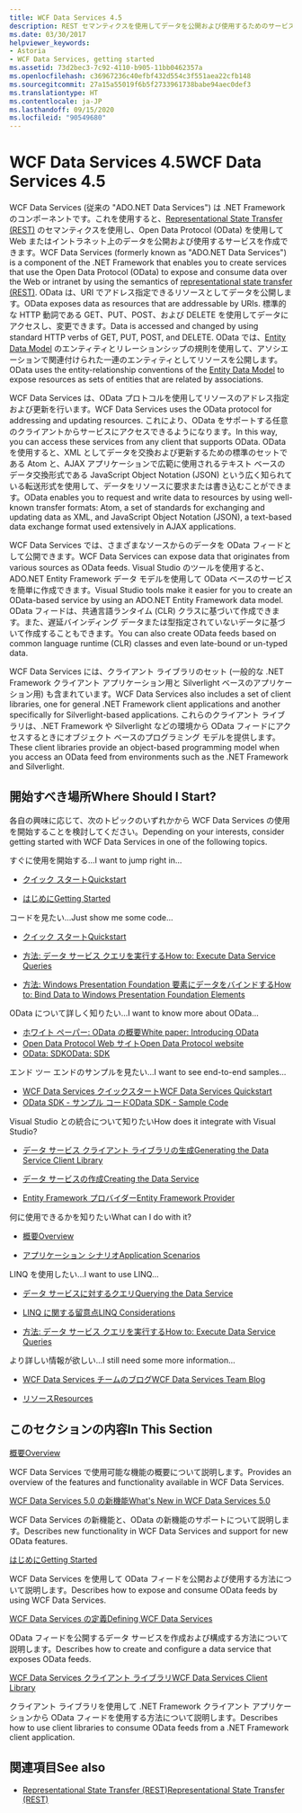 ```yaml
---
title: WCF Data Services 4.5
description: REST セマンティクスを使用してデータを公開および使用するためのサービスをサポートする .NET Framework コンポーネント、WCF Data Services について説明します。
ms.date: 03/30/2017
helpviewer_keywords:
- Astoria
- WCF Data Services, getting started
ms.assetid: 73d2bec3-7c92-4110-b905-11bb0462357a
ms.openlocfilehash: c36967236c40efbf432d554c3f551aea22cfb148
ms.sourcegitcommit: 27a15a55019f6b5f2733961738babe94aec0def3
ms.translationtype: HT
ms.contentlocale: ja-JP
ms.lasthandoff: 09/15/2020
ms.locfileid: "90549680"
---
```

# <a name="wcf-data-services-45"></a><span data-ttu-id="cd6ca-103">WCF Data Services 4.5</span><span class="sxs-lookup"><span data-stu-id="cd6ca-103">WCF Data Services 4.5</span></span>

<span data-ttu-id="cd6ca-104">WCF Data Services (従来の "ADO.NET Data Services") は .NET Framework のコンポーネントです。これを使用すると、[Representational State Transfer (REST)](https://www.ics.uci.edu/~fielding/pubs/dissertation/rest_arch_style.htm) のセマンティクスを使用し、Open Data Protocol (OData) を使用して Web またはイントラネット上のデータを公開および使用するサービスを作成できます。</span><span class="sxs-lookup"><span data-stu-id="cd6ca-104">WCF Data Services (formerly known as "ADO.NET Data Services") is a component of the .NET Framework that enables you to create services that use the Open Data Protocol (OData) to expose and consume data over the Web or intranet by using the semantics of [representational state transfer (REST)](https://www.ics.uci.edu/~fielding/pubs/dissertation/rest_arch_style.htm).</span></span> <span data-ttu-id="cd6ca-105">OData は、URI でアドレス指定できるリソースとしてデータを公開します。</span><span class="sxs-lookup"><span data-stu-id="cd6ca-105">OData exposes data as resources that are addressable by URIs.</span></span> <span data-ttu-id="cd6ca-106">標準的な HTTP 動詞である GET、PUT、POST、および DELETE を使用してデータにアクセスし、変更できます。</span><span class="sxs-lookup"><span data-stu-id="cd6ca-106">Data is accessed and changed by using standard HTTP verbs of GET, PUT, POST, and DELETE.</span></span> <span data-ttu-id="cd6ca-107">OData では、[Entity Data Model](../adonet/entity-data-model.md) のエンティティとリレーションシップの規則を使用して、アソシエーションで関連付けられた一連のエンティティとしてリソースを公開します。</span><span class="sxs-lookup"><span data-stu-id="cd6ca-107">OData uses the entity-relationship conventions of the [Entity Data Model](../adonet/entity-data-model.md) to expose resources as sets of entities that are related by associations.</span></span>

<span data-ttu-id="cd6ca-108">WCF Data Services は、OData プロトコルを使用してリソースのアドレス指定および更新を行います。</span><span class="sxs-lookup"><span data-stu-id="cd6ca-108">WCF Data Services uses the OData protocol for addressing and updating resources.</span></span> <span data-ttu-id="cd6ca-109">これにより、OData をサポートする任意のクライアントからサービスにアクセスできるようになります。</span><span class="sxs-lookup"><span data-stu-id="cd6ca-109">In this way, you can access these services from any client that supports OData.</span></span> <span data-ttu-id="cd6ca-110">OData を使用すると、XML としてデータを交換および更新するための標準のセットである Atom と、AJAX アプリケーションで広範に使用されるテキスト ベースのデータ交換形式である JavaScript Object Notation (JSON) という広く知られている転送形式を使用して、データをリソースに要求または書き込むことができます。</span><span class="sxs-lookup"><span data-stu-id="cd6ca-110">OData enables you to request and write data to resources by using well-known transfer formats: Atom, a set of standards for exchanging and updating data as XML, and JavaScript Object Notation (JSON), a text-based data exchange format used extensively in AJAX applications.</span></span>

<span data-ttu-id="cd6ca-111">WCF Data Services では、さまざまなソースからのデータを OData フィードとして公開できます。</span><span class="sxs-lookup"><span data-stu-id="cd6ca-111">WCF Data Services can expose data that originates from various sources as OData feeds.</span></span> <span data-ttu-id="cd6ca-112">Visual Studio のツールを使用すると、ADO.NET Entity Framework データ モデルを使用して OData ベースのサービスを簡単に作成できます。</span><span class="sxs-lookup"><span data-stu-id="cd6ca-112">Visual Studio tools make it easier for you to create an OData-based service by using an ADO.NET Entity Framework data model.</span></span> <span data-ttu-id="cd6ca-113">OData フィードは、共通言語ランタイム (CLR) クラスに基づいて作成できます。また、遅延バインディング データまたは型指定されていないデータに基づいて作成することもできます。</span><span class="sxs-lookup"><span data-stu-id="cd6ca-113">You can also create OData feeds based on common language runtime (CLR) classes and even late-bound or un-typed data.</span></span>

<span data-ttu-id="cd6ca-114">WCF Data Services には、クライアント ライブラリのセット (一般的な .NET Framework クライアント アプリケーション用と Silverlight ベースのアプリケーション用) も含まれています。</span><span class="sxs-lookup"><span data-stu-id="cd6ca-114">WCF Data Services also includes a set of client libraries, one for general .NET Framework client applications and another specifically for Silverlight-based applications.</span></span> <span data-ttu-id="cd6ca-115">これらのクライアント ライブラリは、.NET Framework や Silverlight などの環境から OData フィードにアクセスするときにオブジェクト ベースのプログラミング モデルを提供します。</span><span class="sxs-lookup"><span data-stu-id="cd6ca-115">These client libraries provide an object-based programming model when you access an OData feed from environments such as the .NET Framework and Silverlight.</span></span>

## <a name="where-should-i-start"></a><span data-ttu-id="cd6ca-116">開始すべき場所</span><span class="sxs-lookup"><span data-stu-id="cd6ca-116">Where Should I Start?</span></span>

<span data-ttu-id="cd6ca-117">各自の興味に応じて、次のトピックのいずれかから WCF Data Services の使用を開始することを検討してください。</span><span class="sxs-lookup"><span data-stu-id="cd6ca-117">Depending on your interests, consider getting started with WCF Data Services in one of the following topics.</span></span>

<span data-ttu-id="cd6ca-118">すぐに使用を開始する…</span><span class="sxs-lookup"><span data-stu-id="cd6ca-118">I want to jump right in...</span></span>

- [<span data-ttu-id="cd6ca-119">クイック スタート</span><span class="sxs-lookup"><span data-stu-id="cd6ca-119">Quickstart</span></span>](quickstart-wcf-data-services.md)

- [<span data-ttu-id="cd6ca-120">はじめに</span><span class="sxs-lookup"><span data-stu-id="cd6ca-120">Getting Started</span></span>](getting-started-with-wcf-data-services.md)

<span data-ttu-id="cd6ca-121">コードを見たい...</span><span class="sxs-lookup"><span data-stu-id="cd6ca-121">Just show me some code...</span></span>

- [<span data-ttu-id="cd6ca-122">クイック スタート</span><span class="sxs-lookup"><span data-stu-id="cd6ca-122">Quickstart</span></span>](quickstart-wcf-data-services.md)

- [<span data-ttu-id="cd6ca-123">方法: データ サービス クエリを実行する</span><span class="sxs-lookup"><span data-stu-id="cd6ca-123">How to: Execute Data Service Queries</span></span>](how-to-execute-data-service-queries-wcf-data-services.md)

- [<span data-ttu-id="cd6ca-124">方法: Windows Presentation Foundation 要素にデータをバインドする</span><span class="sxs-lookup"><span data-stu-id="cd6ca-124">How to: Bind Data to Windows Presentation Foundation Elements</span></span>](bind-data-to-wpf-elements-wcf-data-services.md)

<span data-ttu-id="cd6ca-125">OData について詳しく知りたい...</span><span class="sxs-lookup"><span data-stu-id="cd6ca-125">I want to know more about OData...</span></span>

- [<span data-ttu-id="cd6ca-126">ホワイト ペーパー: OData の概要</span><span class="sxs-lookup"><span data-stu-id="cd6ca-126">White paper: Introducing OData</span></span>](https://download.microsoft.com/download/E/5/A/E5A59052-EE48-4D64-897B-5F7C608165B8/IntroducingOData.pdf)
- [<span data-ttu-id="cd6ca-127">Open Data Protocol Web サイト</span><span class="sxs-lookup"><span data-stu-id="cd6ca-127">Open Data Protocol website</span></span>](https://www.odata.org/)
- [<span data-ttu-id="cd6ca-128">OData: SDK</span><span class="sxs-lookup"><span data-stu-id="cd6ca-128">OData: SDK</span></span>](https://www.odata.org/ecosystem/)

<span data-ttu-id="cd6ca-129">エンド ツー エンドのサンプルを見たい...</span><span class="sxs-lookup"><span data-stu-id="cd6ca-129">I want to see end-to-end samples...</span></span>

- <span data-ttu-id="cd6ca-130">[WCF Data Services クイックスタート](https://github.com/microsoftarchive/msdn-code-gallery-community-s-z/tree/master/WCF%20Data%20Services%20Quickstart%20(OData%20Service%20and%20WPF%20Client))</span><span class="sxs-lookup"><span data-stu-id="cd6ca-130">[WCF Data Services Quickstart](https://github.com/microsoftarchive/msdn-code-gallery-community-s-z/tree/master/WCF%20Data%20Services%20Quickstart%20(OData%20Service%20and%20WPF%20Client))</span></span>
- [<span data-ttu-id="cd6ca-131">OData SDK - サンプル コード</span><span class="sxs-lookup"><span data-stu-id="cd6ca-131">OData SDK - Sample Code</span></span>](https://www.odata.org/ecosystem/#sdk)

<span data-ttu-id="cd6ca-132">Visual Studio との統合について知りたい</span><span class="sxs-lookup"><span data-stu-id="cd6ca-132">How does it integrate with Visual Studio?</span></span>

- [<span data-ttu-id="cd6ca-133">データ サービス クライアント ライブラリの生成</span><span class="sxs-lookup"><span data-stu-id="cd6ca-133">Generating the Data Service Client Library</span></span>](generating-the-data-service-client-library-wcf-data-services.md)

- [<span data-ttu-id="cd6ca-134">データ サービスの作成</span><span class="sxs-lookup"><span data-stu-id="cd6ca-134">Creating the Data Service</span></span>](creating-the-data-service.md)

- [<span data-ttu-id="cd6ca-135">Entity Framework プロバイダー</span><span class="sxs-lookup"><span data-stu-id="cd6ca-135">Entity Framework Provider</span></span>](entity-framework-provider-wcf-data-services.md)

<span data-ttu-id="cd6ca-136">何に使用できるかを知りたい</span><span class="sxs-lookup"><span data-stu-id="cd6ca-136">What can I do with it?</span></span>

- [<span data-ttu-id="cd6ca-137">概要</span><span class="sxs-lookup"><span data-stu-id="cd6ca-137">Overview</span></span>](wcf-data-services-overview.md)

- [<span data-ttu-id="cd6ca-138">アプリケーション シナリオ</span><span class="sxs-lookup"><span data-stu-id="cd6ca-138">Application Scenarios</span></span>](application-scenarios-wcf-data-services.md)

<span data-ttu-id="cd6ca-139">LINQ を使用したい...</span><span class="sxs-lookup"><span data-stu-id="cd6ca-139">I want to use LINQ...</span></span>

- [<span data-ttu-id="cd6ca-140">データ サービスに対するクエリ</span><span class="sxs-lookup"><span data-stu-id="cd6ca-140">Querying the Data Service</span></span>](querying-the-data-service-wcf-data-services.md)

- [<span data-ttu-id="cd6ca-141">LINQ に関する留意点</span><span class="sxs-lookup"><span data-stu-id="cd6ca-141">LINQ Considerations</span></span>](linq-considerations-wcf-data-services.md)

- [<span data-ttu-id="cd6ca-142">方法: データ サービス クエリを実行する</span><span class="sxs-lookup"><span data-stu-id="cd6ca-142">How to: Execute Data Service Queries</span></span>](how-to-execute-data-service-queries-wcf-data-services.md)

<span data-ttu-id="cd6ca-143">より詳しい情報が欲しい...</span><span class="sxs-lookup"><span data-stu-id="cd6ca-143">I still need some more information...</span></span>

- [<span data-ttu-id="cd6ca-144">WCF Data Services チームのブログ</span><span class="sxs-lookup"><span data-stu-id="cd6ca-144">WCF Data Services Team Blog</span></span>](/archive/blogs/astoriateam/)

- [<span data-ttu-id="cd6ca-145">リソース</span><span class="sxs-lookup"><span data-stu-id="cd6ca-145">Resources</span></span>](wcf-data-services-resources.md)

## <a name="in-this-section"></a><span data-ttu-id="cd6ca-146">このセクションの内容</span><span class="sxs-lookup"><span data-stu-id="cd6ca-146">In This Section</span></span>

[<span data-ttu-id="cd6ca-147">概要</span><span class="sxs-lookup"><span data-stu-id="cd6ca-147">Overview</span></span>](wcf-data-services-overview.md)

<span data-ttu-id="cd6ca-148">WCF Data Services で使用可能な機能の概要について説明します。</span><span class="sxs-lookup"><span data-stu-id="cd6ca-148">Provides an overview of the features and functionality available in WCF Data Services.</span></span>

<span data-ttu-id="cd6ca-149">[WCF Data Services 5.0 の新機能](/previous-versions/dotnet/wcf-data-services/ee373845(v=vs.103))</span><span class="sxs-lookup"><span data-stu-id="cd6ca-149">[What's New in WCF Data Services 5.0](/previous-versions/dotnet/wcf-data-services/ee373845(v=vs.103))</span></span>

<span data-ttu-id="cd6ca-150">WCF Data Services の新機能と、OData の新機能のサポートについて説明します。</span><span class="sxs-lookup"><span data-stu-id="cd6ca-150">Describes new functionality in WCF Data Services and support for new OData features.</span></span>

[<span data-ttu-id="cd6ca-151">はじめに</span><span class="sxs-lookup"><span data-stu-id="cd6ca-151">Getting Started</span></span>](getting-started-with-wcf-data-services.md)

<span data-ttu-id="cd6ca-152">WCF Data Services を使用して OData フィードを公開および使用する方法について説明します。</span><span class="sxs-lookup"><span data-stu-id="cd6ca-152">Describes how to expose and consume OData feeds by using WCF Data Services.</span></span>

[<span data-ttu-id="cd6ca-153">WCF Data Services の定義</span><span class="sxs-lookup"><span data-stu-id="cd6ca-153">Defining WCF Data Services</span></span>](defining-wcf-data-services.md)

<span data-ttu-id="cd6ca-154">OData フィードを公開するデータ サービスを作成および構成する方法について説明します。</span><span class="sxs-lookup"><span data-stu-id="cd6ca-154">Describes how to create and configure a data service that exposes OData feeds.</span></span>

[<span data-ttu-id="cd6ca-155">WCF Data Services クライアント ライブラリ</span><span class="sxs-lookup"><span data-stu-id="cd6ca-155">WCF Data Services Client Library</span></span>](wcf-data-services-client-library.md)

<span data-ttu-id="cd6ca-156">クライアント ライブラリを使用して .NET Framework クライアント アプリケーションから OData フィードを使用する方法について説明します。</span><span class="sxs-lookup"><span data-stu-id="cd6ca-156">Describes how to use client libraries to consume OData feeds from a .NET Framework client application.</span></span>

## <a name="see-also"></a><span data-ttu-id="cd6ca-157">関連項目</span><span class="sxs-lookup"><span data-stu-id="cd6ca-157">See also</span></span>

- [<span data-ttu-id="cd6ca-158">Representational State Transfer (REST)</span><span class="sxs-lookup"><span data-stu-id="cd6ca-158">Representational State Transfer (REST)</span></span>](https://www.ics.uci.edu/~fielding/pubs/dissertation/rest_arch_style.htm)
